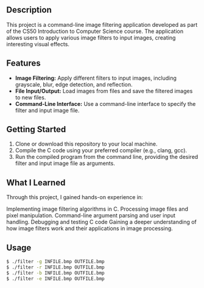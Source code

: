 ## Description

This project is a command-line image filtering application developed as part of the CS50 Introduction to Computer Science course. The application allows users
to apply various image filters to input images, creating interesting visual effects.

## Features

- **Image Filtering:** Apply different filters to input images, including grayscale, blur, edge detection, and reflection.
- **File Input/Output:** Load images from files and save the filtered images to new files.
- **Command-Line Interface:** Use a command-line interface to specify the filter and input image file.

## Getting Started

1. Clone or download this repository to your local machine.
2. Compile the C code using your preferred compiler (e.g., clang, gcc).
3. Run the compiled program from the command line, providing the desired filter and input image file as arguments.

## What I Learned
Through this project, I gained hands-on experience in:

Implementing image filtering algorithms in C.
Processing image files and pixel manipulation.
Command-line argument parsing and user input handling.
Debugging and testing C code
Gaining a deeper understanding of how image filters work and their applications in image processing.

## Usage

```bash
$ ./filter -g INFILE.bmp OUTFILE.bmp                                       
$ ./filter -r INFILE.bmp OUTFILE.bmp
$ ./filter -b INFILE.bmp OUTFILE.bmp
$ ./filter -e INFILE.bmp OUTFILE.bmp